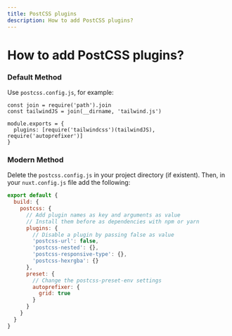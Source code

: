 ```yaml
---
title: PostCSS plugins
description: How to add PostCSS plugins?
---
```


# How to add PostCSS plugins?

### Default Method
Use `postcss.config.js`, for example:

```
const join = require('path').join
const tailwindJS = join(__dirname, 'tailwind.js')

module.exports = {
  plugins: [require('tailwindcss')(tailwindJS), require('autoprefixer')]
}
```

### Modern Method
Delete the `postcss.config.js` in your project directory (if existent). Then, in your `nuxt.config.js` file add the following:

```js
export default {
  build: {
    postcss: {
      // Add plugin names as key and arguments as value
      // Install them before as dependencies with npm or yarn
      plugins: {
        // Disable a plugin by passing false as value 
        'postcss-url': false,
        'postcss-nested': {},
        'postcss-responsive-type': {},
        'postcss-hexrgba': {}
      },
      preset: {
        // Change the postcss-preset-env settings
        autoprefixer: {
          grid: true
        }
      }
    }
  }
}
```
